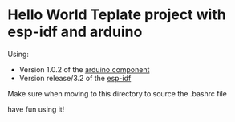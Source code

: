 # Hello World Teplate project with esp-idf and arduino

Using:
- Version 1.0.2 of the [arduino component](https://github.com/espressif/arduino-esp32) 
- Version release/3.2 of the [esp-idf](https://github.com/espressif/esp-idf)

Make sure when moving to this directory to source the .bashrc file

have fun using it!